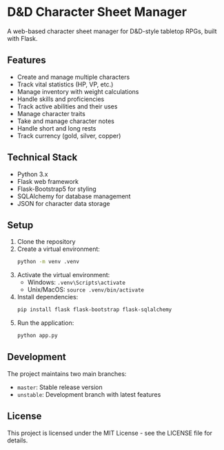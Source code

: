 # D&D Character Sheet Manager

A web-based character sheet manager for D&D-style tabletop RPGs, built with Flask.

## Features

- Create and manage multiple characters
- Track vital statistics (HP, VP, etc.)
- Manage inventory with weight calculations
- Handle skills and proficiencies
- Track active abilities and their uses
- Manage character traits
- Take and manage character notes
- Handle short and long rests
- Track currency (gold, silver, copper)

## Technical Stack

- Python 3.x
- Flask web framework
- Flask-Bootstrap5 for styling
- SQLAlchemy for database management
- JSON for character data storage

## Setup

1. Clone the repository
2. Create a virtual environment:
   ```bash
   python -m venv .venv
   ```
3. Activate the virtual environment:
   - Windows: `.venv\Scripts\activate`
   - Unix/MacOS: `source .venv/bin/activate`
4. Install dependencies:
   ```bash
   pip install flask flask-bootstrap flask-sqlalchemy
   ```
5. Run the application:
   ```bash
   python app.py
   ```

## Development

The project maintains two main branches:
- `master`: Stable release version
- `unstable`: Development branch with latest features

## License

This project is licensed under the MIT License - see the LICENSE file for details. 